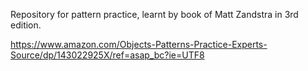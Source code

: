 Repository for pattern practice, learnt by book of Matt Zandstra in 3rd edition. 

https://www.amazon.com/Objects-Patterns-Practice-Experts-Source/dp/143022925X/ref=asap_bc?ie=UTF8
